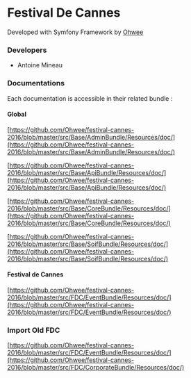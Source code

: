 # Festival De Cannes


Developed with Symfony Framework by [Ohwee](https://www.ohwee.fr)

### Developers

 
-  Antoine Mineau


### Documentations

Each documentation is accessible in their related bundle : 

#### Global 
[https://github.com/Ohwee/festival-cannes-2016/blob/master/src/Base/AdminBundle/Resources/doc/](https://github.com/Ohwee/festival-cannes-2016/blob/master/src/Base/AdminBundle/Resources/doc/)

[https://github.com/Ohwee/festival-cannes-2016/blob/master/src/Base/ApiBundle/Resources/doc/](https://github.com/Ohwee/festival-cannes-2016/blob/master/src/Base/ApiBundle/Resources/doc/)

[https://github.com/Ohwee/festival-cannes-2016/blob/master/src/Base/CoreBundle/Resources/doc/](https://github.com/Ohwee/festival-cannes-2016/blob/master/src/Base/CoreBundle/Resources/doc/)

[https://github.com/Ohwee/festival-cannes-2016/blob/master/src/Base/SoifBundle/Resources/doc/](https://github.com/Ohwee/festival-cannes-2016/blob/master/src/Base/SoifBundle/Resources/doc/)


#### Festival de Cannes

[https://github.com/Ohwee/festival-cannes-2016/blob/master/src/FDC/EventBundle/Resources/doc/](https://github.com/Ohwee/festival-cannes-2016/blob/master/src/FDC/EventBundle/Resources/doc/)

### Import Old FDC

[https://github.com/Ohwee/festival-cannes-2016/blob/master/src/FDC/EventBundle/Resources/doc/](https://github.com/Ohwee/festival-cannes-2016/blob/master/src/FDC/CorporateBundle/Resources/doc/)
